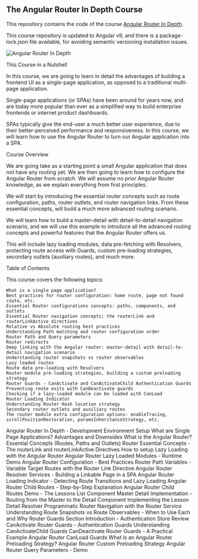 
## The Angular Router In Depth Course

This repository contains the code of the course [Angular Router In Depth](https://angular-university.io/course/angular-router-course).

This course repository is updated to Angular v9, and there is a  package-lock.json file available, for avoiding semantic versioning installation issues.

![Angular Router In Depth](https://angular-university.s3-us-west-1.amazonaws.com/course-images/angular-router-course.jpg)

This Course in a Nutshell

In this course, we are going to learn in detail the advantages of building a frontend UI as a single-page application, as opposed to a traditional multi-page application.

Single-page applications (or SPAs) have been around for years now, and are today more popular than ever as a simplified way to build enterprise frontends or internet product dashboards.

SPAs typically give the end-user a much better user experience, due to their better-perceived performance and responsiveness. In this course, we will learn how to use the Angular Router to turn our Angular application into a SPA.

Course Overview

We are going take as a starting point a small Angular application that does not have any routing yet. We are then going to learn how to configure the Angular Router from scratch. We will assume no prior Angular Router knowledge, as we explain everything from first principles.

We will start by introducing the essential router concepts such as route configuration, paths, router outlets, and router navigation links. From these essential concepts, will build a much more advanced routing scenario.

We will learn how to build a master-detail with detail-to-detail navigation scenario, and we will use this example to introduce all the advanced routing concepts and powerful features that the Angular Router offers us.

This will include lazy loading modules, data pre-fetching with Resolvers, protecting route access with Guards, custom pre-loading strategies, secondary outlets (auxiliary routes), and much more.

Table of Contents

This course covers the following topics:

    What is a single page application?
    Best practices for router configuration: home route, page not found route, etc.
    Essential Router configurations concepts: paths, components, and outlets
    Essential Router navigation concepts; the routerLink and routerLinkActive directives
    Relative vs Absolute routing best practices
    Understanding Path matching and router configuration order
    Router Path and Query parameters
    Router redirects
    Deep linking with the Angular router: master-detail with detail-to-detail navigation scenario
    Understanding router snapshots vs router observables
    Lazy loaded routes
    Route data pre-loading with Resolvers
    Router module pre-loading strategies, building a custom preloading strategy
    Router Guards - CanActivate and CanActivateChild Authentication Guards
    Preventing route exits with CanDeactivate guards
    Checking if a lazy-loaded module can be loaded with CanLoad
    Router Loading Indicator
    Understanding Router Hash location strategy
    Secondary router outlets and auxiliary routes
    The router module extra configuration options: enableTracing, scrollPositionRestoration, paramsInheritanceStrategy, etc.
    
    
Angular Router In Depth - Development Environment Setup
What are Single Page Applications? Advantages and Downsides
What is the Angular Router? Essential Concepts (Routes, Paths and Outlets)
Router Essential Concepts - The routerLink and routerLinkActive Directives
How to setup Lazy Loading with the Angular Router
Angular Router Lazy Loaded Modules - Runtime Demo
Angular Router Configuration - Best Practices
Router Path Variables - Variable Target Routes with the Router Link Directive
Angular Router Resolver Services - Building a Linkable Page in a SPA
Angular Router Loading Indicator - Detecting Route Transitions and Lazy Loading
Angular Router Child Routes - Step-by-Step Explanation
Angular Router Child Routes Demo - The Lessons List Component
Master Detail Implementation - Routing from the Master to the Detail Component
Implementing the Lesson Detail Resolver
Programmatic Router Navigation with the Router Service
Understanding Route Snapshots vs Route Observables - When to Use Each and Why
Router Guards Section Introduction - Authentication Store Review
CanActivate Router Guards - Authentication Guards
Understanding CanActivateChild Guards
CanDeactivate Router Guards - A Practical Example
Angular Router CanLoad Guards
What is an Angular Router Preloading Strategy?
Angular Router Custom Preloading Strategy
Angular Router Query Parameters - Demo 
